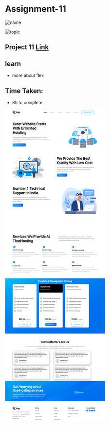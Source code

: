 # Assignment-11

![name](https://img.shields.io/badge/abhisek%20mishra-full%20stack%20developer-green)

![topic](https://img.shields.io/badge/html-css-green)

## Project 11 [Link](https://abhisek-assignment11-a12d84.netlify.app/)

## learn

- more about flex

## Time Taken:

- 8h to complete.

![screenshoot](./live-class-project-11/project11.png)

